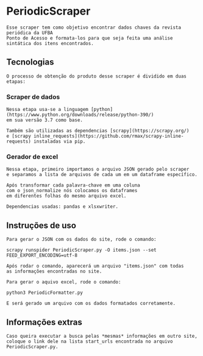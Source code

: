# PeriodicScraper

    Esse scraper tem como objetivo encontrar dados chaves da revista periódica da UFBA 
    Ponto de Acesso e formata-los para que seja feita uma análise sintática dos itens encontrados.


## Tecnologias

    O processo de obtenção do produto desse scraper é dividido em duas etapas:

### Scraper de dados

    Nessa etapa usa-se a linguagem [python](https://www.python.org/downloads/release/python-390/) 
    em sua versão 3.7 como base. 

    Também são utilizadas as dependencias [scrapy](https://scrapy.org/) 
    e [scrapy inline_requests](https://github.com/rmax/scrapy-inline-requests) instaladas via pip.

### Gerador de excel

    Nessa etapa, primeiro importamos o arquivo JSON gerado pelo scraper 
    e separamos a lista de arquivos de cada um em um dataframe específico. 
    
    Após transformar cada palavra-chave em uma coluna 
    com o json_normalize nós colocamos os dataframes 
    em diferentes folhas do mesmo arquivo excel.
    
    Dependencias usadas: pandas e xlsxwriter.

## Instruções de uso

    Para gerar o JSON com os dados do site, rode o comando:
    
    scrapy runspider PeriodicScraper.py -O items.json --set FEED_EXPORT_ENCODING=utf-8

    Após rodar o comando, aparecerá um arquivo "items.json" com todas 
    as informações encontradas no site.

    Para gerar o aquivo excel, rode o comando:

    python3 PeriodicFormatter.py 

    E será gerado um arquivo com os dados formatados corretamente.

## Informações extras

    Caso queira executar a busca pelas *mesmas* informações em outro site, 
    coloque o link dele na lista start_urls encontrada no arquivo PeriodicScraper.py.

